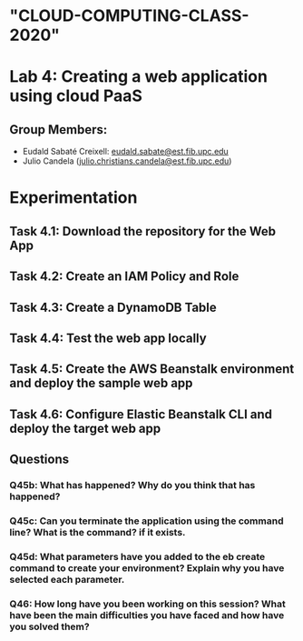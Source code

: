 # "CLOUD-COMPUTING-CLASS-2020" 
# Lab 4: Creating a web application using cloud PaaS
## Group Members:
- Eudald Sabaté Creixell: eudald.sabate@est.fib.upc.edu
- Julio Candela (julio.christians.candela@est.fib.upc.edu)

# Experimentation  

## Task 4.1: Download the repository for the Web App  

## Task 4.2: Create an IAM Policy and Role 

## Task 4.3: Create a DynamoDB Table 

## Task 4.4: Test the web app locally

## Task 4.5: Create the AWS Beanstalk environment and deploy the sample web app

## Task 4.6: Configure Elastic Beanstalk CLI and deploy the target web app

## Questions

### Q45b: What has happened? Why do you think that has happened?

### Q45c: Can you terminate the application using the command line? What is the command? if it exists.

### Q45d: What parameters have you added to the eb create command to create your environment? Explain why you have selected each parameter.

### Q46: How long have you been working on this session? What have been the main difficulties you have faced and how have you solved them? 